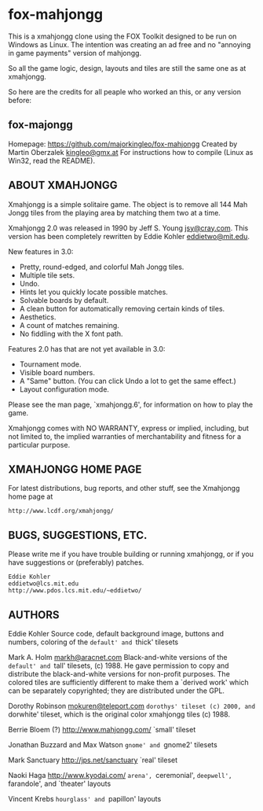 # fox-mahjongg
This is a xmahjongg clone using the FOX Toolkit designed to be run on Windows as Linux.
The intention was creating an ad free and no "annoying in game payments" version of mahjongg.

So all the game logic, design, layouts and tiles are still the same one as at xmahjongg.

So here are the credits for all peaple who worked an this, or any version before:

fox-majongg
------------
Homepage: https://github.com/majorkingleo/fox-mahjongg
Created by Martin Oberzalek <kingleo@gmx.at> 
For instructions how to compile (Linux as Win32, read the README).

ABOUT XMAHJONGG
---------------
   Xmahjongg is a simple solitaire game. The object is to remove all 144
Mah Jongg tiles from the playing area by matching them two at a time.

   Xmahjongg 2.0 was released in 1990 by Jeff S. Young <jsy@cray.com>. This
version has been completely rewritten by Eddie Kohler <eddietwo@mit.edu>.

   New features in 3.0:
   * Pretty, round-edged, and colorful Mah Jongg tiles.
   * Multiple tile sets.
   * Undo.
   * Hints let you quickly locate possible matches.
   * Solvable boards by default.
   * A clean button for automatically removing certain kinds of tiles.
   * Aesthetics.
   * A count of matches remaining.
   * No fiddling with the X font path.

   Features 2.0 has that are not yet available in 3.0:
   * Tournament mode.
   * Visible board numbers.
   * A "Same" button. (You can click Undo a lot to get the same effect.)
   * Layout configuration mode.

   Please see the man page, `xmahjongg.6', for information on how to play
the game.

   Xmahjongg comes with NO WARRANTY, express or implied, including, but not
limited to, the implied warranties of merchantability and fitness for a
particular purpose.

XMAHJONGG HOME PAGE
-------------------
   For latest distributions, bug reports, and other stuff, see the
Xmahjongg home page at

	http://www.lcdf.org/xmahjongg/

BUGS, SUGGESTIONS, ETC.
-----------------------
   Please write me if you have trouble building or running xmahjongg, or if
you have suggestions or (preferably) patches.

	Eddie Kohler
	eddietwo@lcs.mit.edu
	http://www.pdos.lcs.mit.edu/~eddietwo/

AUTHORS
-------
   Eddie Kohler
   Source code, default background image, buttons and numbers, coloring of
the `default' and `thick' tilesets

   Mark A. Holm
   markh@aracnet.com
   Black-and-white versions of the `default' and `tall' tilesets, (c) 1988.
He gave permission to copy and distribute the black-and-white versions for
non-profit purposes. The colored tiles are sufficiently different to make
them a `derived work' which can be separately copyrighted; they are
distributed under the GPL.

   Dorothy Robinson
   mokuren@teleport.com
   `dorothys' tileset (c) 2000, and `dorwhite' tileset, which is the
original color xmahjongg tiles (c) 1988.

   Berrie Bloem (?)
   http://www.mahjongg.com/
   `small' tileset

   Jonathan Buzzard and Max Watson
   `gnome' and `gnome2' tilesets

   Mark Sanctuary
   http://jps.net/sanctuary
   `real' tileset

   Naoki Haga
   http://www.kyodai.com/
   `arena', `ceremonial', `deepwell', `farandole', and `theater' layouts

   Vincent Krebs
   `hourglass' and `papillon' layouts


